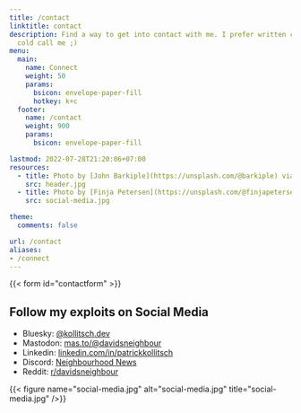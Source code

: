 ```yaml
---
title: /contact
linktitle: contact
description: Find a way to get into contact with me. I prefer written contact before you
  cold call me ;)
menu:
  main:
    name: Connect
    weight: 50
    params:
      bsicon: envelope-paper-fill
      hotkey: k+c
  footer:
    name: /contact
    weight: 900
    params:
      bsicon: envelope-paper-fill

lastmod: 2022-07-28T21:20:06+07:00
resources:
  - title: Photo by [John Barkiple](https://unsplash.com/@barkiple) via [Unsplash](https://unsplash.com/)
    src: header.jpg
  - title: Photo by [Finja Petersen](https://unsplash.com/@finjapetersen) via [Unsplash](https://unsplash.com/)
    src: social-media.jpg

theme:
  comments: false

url: /contact
aliases:
- /connect
---
```


{{< form id="contactform" >}}

## Follow my exploits on Social Media

* Bluesky: [@kollitsch.dev](https://bsky.app/profile/kollitsch.dev)
* Mastodon: [mas.to/@davidsneighbour](https://mas.to/@davidsneighbour)
* Linkedin: [linkedin.com/in/patrickkollitsch](https://www.linkedin.com/in/patrickkollitsch)
* Discord: [Neighbourhood News](https://discord.gg/Jw4J6hNAyu)
* Reddit: [r/davidsneighbour](https://www.reddit.com/r/davidsneighbour/)

{{< figure name="social-media.jpg" alt="social-media.jpg" title="social-media.jpg" />}}
